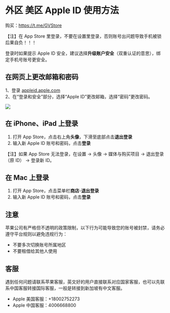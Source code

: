 # 外区 美区 Apple ID 使用方法

购买：https://t.me/GVStore

【注】在 App Store 里登录，不要在设置里登录，否则账号出问题导致手机被锁后果自负！！！

登录时如果提示 Apple ID 安全，建议选择**升级账户安全**（双重认证的意思），绑定手机号账号更安全。

## 在网页上更改邮箱和密码

1、登录 [appleid.apple.com](https://appleid.apple.com/)\
2、在“登录和安全”部分，选择“Apple ID”更改邮箱，选择“密码”更改密码。

![](https://i.imgur.com/CEM6qcF.png)

## 在 iPhone、iPad 上登录

1. 打开 App Store，点击右上角**头像**，下滑至底部点击**退出登录**
2. 输入新 Apple ID 账号和密码，点击**登录**

【注】如果 App Store 无法登录，在设置 → 头像 → 媒体与购买项目 → 退出登录（原 ID） → 登录新 ID。

## 在 Mac 上登录
1. 打开 App Store，点击菜单栏**商店**-**退出登录**
2. 输入新 Apple ID 账号和密码，点击**登录**


## 注意

苹果公司有严格但不透明的政策限制，以下行为可能导致您的账号被封禁，请务必遵守平台规则以避免违规行为：

- 不要多次切换账号所属地区
- 不要租借给其他人使用

## 客服
遇到任何问题请联系苹果客服，英文好的用户直接联系对应国家客服，也可以先联系中国客服转接国际客服，一般是转接到新加坡有中文客服。
- Apple 美国客服：+18002752273
- Apple 中国客服：4006668800
